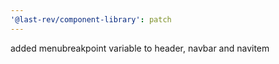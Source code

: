 ```yaml
---
'@last-rev/component-library': patch
---
```


added menubreakpoint variable to header, navbar and navitem
